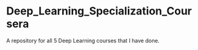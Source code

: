 # Deep_Learning_Specialization_Coursera
A repository for all 5 Deep Learning courses that I have done.
